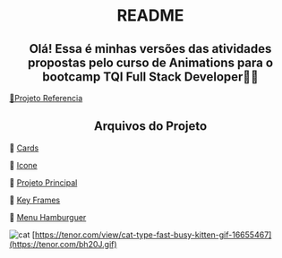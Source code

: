 <h1 align="center">README</h1>
<h2 align="center">Olá! Essa é minhas versões das atividades propostas pelo curso de Animations para o bootcamp TQI Full Stack Developer🤍🤍</h2>

<a href="https://github.com/SpruceGabriela/DIO-animations-aulas">🔗Projeto Referencia</a>
<h2 align="center">Arquivos do Projeto</h2>

🤍 <a href="https://github.com/Amandasfs/AnimationsDIO/tree/main/Card">Cards</a>

🤍 <a href="https://github.com/Amandasfs/AnimationsDIO/tree/main/Criar%20Icones">Icone</a>

🧡 <a href="https://github.com/Amandasfs/AnimationsDIO/tree/main/Projeto%20Principal">Projeto Principal</a>

🤍 <a href="https://github.com/Amandasfs/AnimationsDIO/tree/main/KeyFrames">Key Frames</a>

🤍 <a href="https://github.com/Amandasfs/AnimationsDIO/tree/main/Criar%20Icones">Menu Hamburguer</a>

![cat](name-of-giphy.gif)
[https://tenor.com/view/cat-type-fast-busy-kitten-gif-16655467](https://tenor.com/bh20J.gif)
